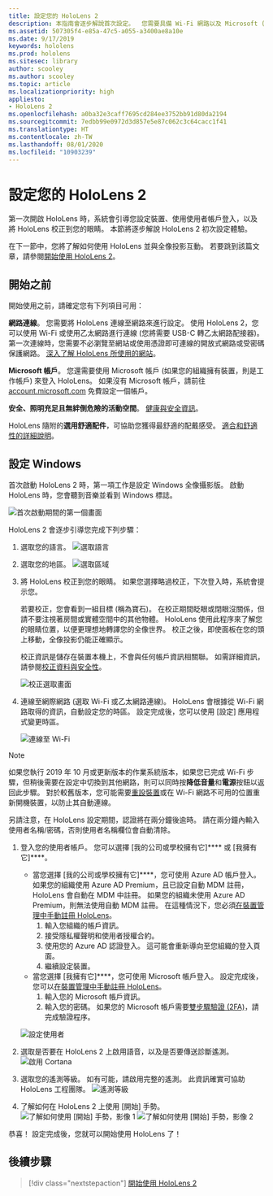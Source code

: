 ```yaml
---
title: 設定您的 HoloLens 2
description: 本指南會逐步解說首次設定。  您需要具備 Wi-Fi 網路以及 Microsoft (MSA) 或 Azure Active Directory (AAD) 帳戶。
ms.assetid: 507305f4-e85a-47c5-a055-a3400ae8a10e
ms.date: 9/17/2019
keywords: hololens
ms.prod: hololens
ms.sitesec: library
author: scooley
ms.author: scooley
ms.topic: article
ms.localizationpriority: high
appliesto:
- HoloLens 2
ms.openlocfilehash: a0ba32e3caff7695cd284ee3752bb91d80da2194
ms.sourcegitcommit: 7edbb99e0972d3d857e5e87c062c3c64cacc1f41
ms.translationtype: HT
ms.contentlocale: zh-TW
ms.lasthandoff: 08/01/2020
ms.locfileid: "10903239"
---
```

# 設定您的 HoloLens 2

第一次開啟 HoloLens 時，系統會引導您設定裝置、使用使用者帳戶登入，以及將 HoloLens 校正到您的眼睛。  本節將逐步解說 HoloLens 2 初次設定體驗。

在下一節中，您將了解如何使用 HoloLens 並與全像投影互動。 若要跳到該篇文章，請參閱[開始使用 HoloLens 2](hololens2-basic-usage.md)。

## 開始之前

開始使用之前，請確定您有下列項目可用：

**網路連線**。 您需要將 HoloLens 連線至網路來進行設定。 使用 HoloLens 2，您可以使用 Wi-Fi 或使用乙太網路進行連線 (您將需要 USB-C 轉乙太網路配接器)。 第一次連線時，您需要不必瀏覽至網站或使用憑證即可連線的開放式網路或受密碼保護網路。 [深入了解 HoloLens 所使用的網站](hololens-offline.md)。

**Microsoft 帳戶**。 您還需要使用 Microsoft 帳戶 (如果您的組織擁有裝置，則是工作帳戶) 來登入 HoloLens。 如果沒有 Microsoft 帳戶，請前往 [account.microsoft.com](https://account.microsoft.com) 免費設定一個帳戶。

**安全、照明充足且無絆倒危險的活動空間**。 [健康與安全資訊](https://go.microsoft.com/fwlink/p/?LinkId=746661)。

HoloLens 隨附的**選用舒適配件**，可協助您獲得最舒適的配戴感受。 [適合和舒適性的詳細說明](hololens2-setup.md#adjust-fit)。

## 設定 Windows

首次啟動 HoloLens 2 時，第一項工作是設定 Windows 全像攝影版。  啟動 HoloLens 時，您會聽到音樂並看到 Windows 標誌。

![首次啟動期間的第一個畫面](images/01-magic-moment.png)

HoloLens 2 會逐步引導您完成下列步驟：

1. 選取您的語言。
    ![選取語言](images/04-language.png)

1. 選取您的地區。
    ![選取區域](images/05-region.png)

1. 將 HoloLens 校正到您的眼睛。  如果您選擇略過校正，下次登入時，系統會提示您。

    若要校正，您會看到一組目標 (稱為寶石)。 在校正期間眨眼或閉眼沒關係，但請不要注視著房間或實體空間中的其他物體。 HoloLens 使用此程序來了解您的眼睛位置，以便更理想地轉譯您的全像世界。 校正之後，即使面板在您的頭上移動，全像投影仍能正確顯示。

    校正資訊是儲存在裝置本機上，不會與任何帳戶資訊相關聯。 如需詳細資訊，請參閱[校正資料與安全性](hololens-calibration.md#calibration-data-and-security)。

    ![校正選取畫面](images/06-et-corners.png)

1. 連線至網際網路 (選取 Wi-Fi 或乙太網路連線)。
     HoloLens 會根據從 Wi-Fi 網路取得的資訊，自動設定您的時區。 設定完成後，您可以使用 [設定] 應用程式變更時區。

    ![連線至 Wi-Fi](images/11-network.png)
> [!NOTE] 
> 如果您執行 2019 年 10 月或更新版本的作業系統版本，如果您已完成 Wi-Fi 步驟，但稍後需要在設定中切換到其他網路，則可以同時按**降低音量**和**電源**按鈕以返回此步驟。 對於較舊版本，您可能需要[重設裝置](hololens-recovery.md)或在 Wi-Fi 網路不可用的位置重新開機裝置，以防止其自動連線。
> 
> 另請注意，在 HoloLens 設定期間，認證將在兩分鐘後逾時。 請在兩分鐘內輸入使用者名稱/密碼，否則使用者名稱欄位會自動清除。

1. 登入您的使用者帳戶。 您可以選擇 [我的公司或學校擁有它]**** 或 [我擁有它]****。
    - 當您選擇 [我的公司或學校擁有它]****，您可使用 Azure AD 帳戶登入。 如果您的組織使用 Azure AD Premium，且已設定自動 MDM 註冊，HoloLens 會自動在 MDM 中註冊。 如果您的組織未使用 Azure AD Premium，則無法使用自動 MDM 註冊。 在這種情況下，您必須[在裝置管理中手動註冊 HoloLens](hololens-enroll-mdm.md#different-ways-to-enroll)。
        1. 輸入您組織的帳戶資訊。
        1. 接受隱私權聲明和使用者授權合約。
        1. 使用您的 Azure AD 認證登入。 這可能會重新導向至您組織的登入頁面。
        1. 繼續設定裝置。
    - 當您選擇 [我擁有它]****，您可使用 Microsoft 帳戶登入。 設定完成後，您可以[在裝置管理中手動註冊 HoloLens](hololens-enroll-mdm.md#different-ways-to-enroll)。
        1. 輸入您的 Microsoft 帳戶資訊。
        2. 輸入您的密碼。 如果您的 Microsoft 帳戶需要[雙步驟驗證 (2FA)](https://blogs.technet.microsoft.com/microsoft_blog/2013/04/17/microsoft-account-gets-more-secure/)，請完成驗證程序。

    ![設定使用者](images/13-device-owner.png)

1. 選取是否要在 HoloLens 2 上啟用語音，以及是否要傳送診斷遙測。
    ![啟用 Cortana](images/22-do-more-with-voice.png)

1. 選取您的遙測等級。 如有可能，請啟用完整的遙測。 此資訊確實可協助 HoloLens 工程團隊。
     ![遙測等級](images/24-telemetry.png)

1. 了解如何在 HoloLens 2 上使用 [開始] 手勢。
     ![了解如何使用 [開始] 手勢，影像 1](images/26-01-startmenu-learning.png) ![了解如何使用 [開始] 手勢，影像 2](images/26-02-startmenu-learning.png)

恭喜！  設定完成後，您就可以開始使用 HoloLens 了！

## 後續步驟

> [!div class="nextstepaction"]
> [開始使用 HoloLens 2](hololens2-basic-usage.md)
